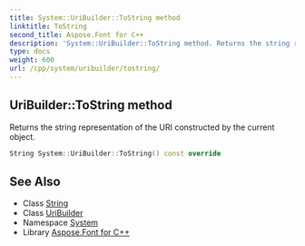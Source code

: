 ```yaml
---
title: System::UriBuilder::ToString method
linktitle: ToString
second_title: Aspose.Font for C++
description: 'System::UriBuilder::ToString method. Returns the string representation of the URI constructed by the current object in C++.'
type: docs
weight: 600
url: /cpp/system/uribuilder/tostring/
---
```

## UriBuilder::ToString method


Returns the string representation of the URI constructed by the current object.

```cpp
String System::UriBuilder::ToString() const override
```

## See Also

* Class [String](../../string/)
* Class [UriBuilder](../)
* Namespace [System](../../)
* Library [Aspose.Font for C++](../../../)
